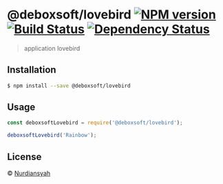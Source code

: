 # @deboxsoft/lovebird [![NPM version][npm-image]][npm-url] [![Build Status][travis-image]][travis-url] [![Dependency Status][daviddm-image]][daviddm-url]
> application lovebird

## Installation

```sh
$ npm install --save @deboxsoft/lovebird
```

## Usage

```js
const deboxsoftLovebird = require('@deboxsoft/lovebird');

deboxsoftLovebird('Rainbow');
```
## License

 © [Nurdiansyah]()


[npm-image]: https://badge.fury.io/js/%40deboxsoft%2Flovebird.svg
[npm-url]: https://npmjs.org/package/@deboxsoft/lovebird
[travis-image]: https://travis-ci.com/deboxsoft/lovebird.svg?branch=master
[travis-url]: https://travis-ci.com/deboxsoft/lovebird
[daviddm-image]: https://david-dm.org/deboxsoft/lovebird.svg?theme=shields.io
[daviddm-url]: https://david-dm.org/deboxsoft/lovebird
